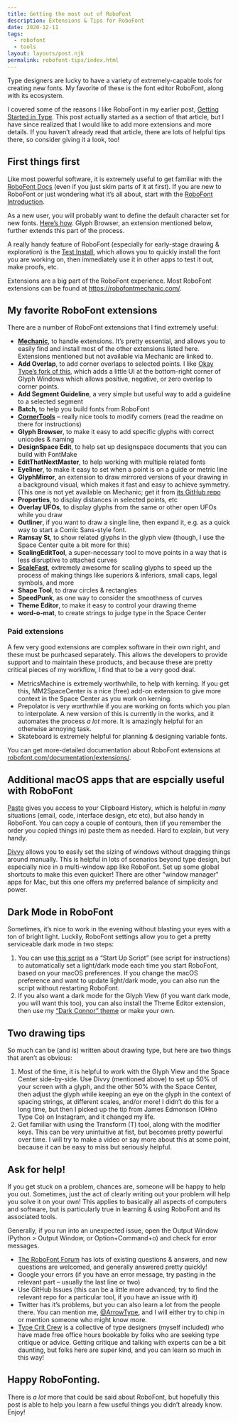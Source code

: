 ```yaml
---
title: Getting the most out of RoboFont
description: Extensions & Tips for RoboFont
date: 2020-12-11
tags:
  - robofont
  - tools
layout: layouts/post.njk
permalink: robofont-tips/index.html
---
```


Type designers are lucky to have a variety of extremely-capable tools for creating new fonts. My favorite of these is the font editor RoboFont, along with its ecosystem.

I covered some of the reasons I like RoboFont in my earlier post, [Getting Started in Type](../getting-started). This post actually started as a section of that article, but I have since realized that I would like to add more extensions and more details. If you haven’t already read that article, there are lots of helpful tips there, so consider giving it a look, too!

## First things first

Like most powerful software, it is extremely useful to get familiar with the [RoboFont Docs](https://robofont.com/documentation/) (even if you just skim parts of it at first). If you are new to RoboFont or just wondering what it’s all about, start with the [RoboFont Introduction](https://robofont.com/documentation/introduction/).

As a new user, you will probably want to define the default character set for new fonts. [Here’s how](https://robofont.com/documentation/how-tos/defining-character-sets/). Glyph Browser, an extension mentioned below, further extends this part of the process.

A really handy feature of RoboFont (especially for early-stage drawing & exploration) is the [Test Install](https://robofont.com/documentation/how-tos/using-test-install/), which allows you to quickly install the font you are working on, then immediately use it in other apps to test it out, make proofs, etc.

Extensions are a big part of the RoboFont experience. Most RoboFont extensions can be found at https://robofontmechanic.com/.

## My favorite RoboFont extensions

There are a number of RoboFont extensions that I find extremely useful:

- **[Mechanic](https://robofontmechanic.com/)**, to handle extensions. It’s pretty essential, and allows you to easily find and install most of the other extensions listed here. Extensions mentioned but not available via Mechanic are linked to.
- **Add Overlap**, to add corner overlaps to selected points. I like [Okay Type’s fork of this](https://github.com/okay-type/AddOverlap), which adds a little UI at the bottom-right corner of Glyph Windows which allows positive, negative, or zero overlap to corner points.
- **Add Segment Guideline**, a very simple but useful way to add a guideline to a selected segment
- **Batch**, to help you build fonts from RoboFont
- **[CornerTools](https://github.com/roboDocs/CornerTools)** – really nice tools to modify corners (read the readme on there for instructions)
- **Glyph Browser**, to make it easy to add specific glyphs with correct unicodes & naming
- **DesignSpace Edit**, to help set up designspace documents that you can build with FontMake
- **EditThatNextMaster**, to help working with multiple related fonts
- **Eyeliner**, to make it easy to set when a point is on a guide or metric line
- **GlyphMirror**, an extension to draw mirrored versions of your drawing in a background visual, which makes it fast and easy to achieve symmetry. (This one is not yet available on Mechanic; get it from [its GitHub repo](https://github.com/RafalBuchner/glyphMirror)
- **Properties**, to display distances in selected points, etc
- **Overlay UFOs**, to display glyphs from the same or other open UFOs while you draw
- **Outliner**, if you want to draw a single line, then expand it, e.g. as a quick way to start a Comic Sans-style font.
- **Ramsay St**, to show related glyphs in the glyph view (though, I use the Space Center quite a bit more for this)
- **ScalingEditTool**, a super-necessary tool to move points in a way that is less disruptive to attached curves
- **[ScaleFast](https://github.com/roboDocs/ScaleFast)**, extremely awesome for scaling glyphs to speed up the process of making things like superiors & inferiors, small caps, legal symbols, and more
- **Shape Tool**, to draw circles & rectangles
- **SpeedPunk**, as one way to consider the smoothness of curves
- **Theme Editor**, to make it easy to control your drawing theme
- **word-o-mat**, to create strings to judge type in the Space Center

### Paid extensions

A few very good extensions are complex software in their own right, and these must be purhcased separately. This allows the developers to provide support and to maintain these products, and because these are pretty critical pieces of my workflow, I find that to be a very good deal.

- MetricsMachine is extremely worthwhile, to help with kerning. If you get this, MM2SpaceCenter is a nice (free) add-on extension to give more context in the Space Center as you work on kerning.
- Prepolator is very worthwhile if you are working on fonts which you plan to interpolate. A new version of this is currently in the works, and it automates the process *a lot* more. It is amazingly helpful for an otherwise annoying task.
- Skateboard is extremely helpful for planning & designing variable fonts.

You can get more-detailed documentation about RoboFont extensions at [robofont.com/documentation/extensions/](https://robofont.com/documentation/extensions/).

## Additional macOS apps that are espcially useful with RoboFont

[Paste](https://pasteapp.io/) gives you access to your Clipboard History, which is helpful in *many* situations (email, code, interface design, etc etc), but also handy in RoboFont. You can copy a couple of contours, then (if you remember the order you copied things in) paste them as needed. Hard to explain, but very handy.

[Divvy](https://mizage.com/divvy/) allows you to easily set the sizing of windows without dragging things around manually. This is helpful in lots of scenarios beyond type design, but especially nice in a multi-window app like RoboFont. Set up some global shortcuts to make this even quicker! There are other "window manager" apps for Mac, but this one offers my preferred balance of simplicity and power.

## Dark Mode in RoboFont

Sometimes, it’s nice to work in the evening without blasting your eyes with a ton of bright light. Luckily, RoboFont settings allow you to get a pretty serviceable dark mode in two steps:

1. You can use [this script](https://gist.github.com/arrowtype/268bb9db71231ca4fc39143760e94947) as a “Start Up Script” (see script for instructions) to automatically set a light/dark mode each time you start RoboFont, based on your macOS preferences. If you change the macOS preference and want to update light/dark mode, you can also run the script without restarting RoboFont.
2. If you also want a dark mode for the Glyph View (if you want dark mode, you will want this too), you can also install the Theme Editor extension, then use my [“Dark Connor” theme](https://gist.github.com/arrowtype/f450d2c7cfbcea61ab7ad6c43af14932) or make your own.

## Two drawing tips

So much can be (and is) written about drawing type, but here are two things that aren’t as obvious:

1. Most of the time, it is helpful to work with the Glyph View and the Space Center side-by-side. Use Divvy (mentioned above) to set up 50% of your screen with a glyph, and the other 50% with the Space Center, then adjust the glyph while keeping an eye on the glyph in the context of spacing strings, at different scales, and/or more! I didn’t do this for a long time, but then I picked up the tip from James Edmonson (OHno Type Co) on Instagram, and it changed my life.
2. Get familiar with using the Transform (T) tool, along with the modifier keys. This can be very unintuitive at fist, but becomes pretty powerful over time. I will try to make a video or say more about this at some point, because it can be easy to miss but seriously helpful.

## Ask for help!

If you get stuck on a problem, chances are, someone will be happy to help you out. Sometimes, just the act of clearly writing out your problem will help you solve it on your own! This applies to basically all aspects of computers and software, but is particularly true in learning & using RoboFont and its associated tools.

Generally, if you run into an unexpected issue, open the Output Window (Python > Output Window, or Option+Command+o) and check for error messages.

- [The RoboFont Forum](http://forum.robofont.com/) has lots of existing questions & answers, and new questions are welcomed, and generally answered pretty quickly!
- Google your errors (if you have an error message, try pasting in the relevant part – usually the last line or two)
- Use GitHub Issues (this can be a little more advanced; try to find the relevant repo for a particular tool, if you have an issue with it)
- Twitter has it’s problems, but you can also learn a lot from the people there. You can mention me, [@ArrowType](https://twitter.com/ArrowType), and I will either try to chip in or mention someone who might know more.
- [Type Crit Crew](https://medium.com/typecritcrew/type-crit-crew-fdd180b881c) is a collective of type designers (myself included) who have made free office hours bookable by folks who are seeking type critique or advice. Getting critique and talking with experts can be a bit daunting, but folks here are super kind, and you can learn so much in this way!

## Happy RoboFonting.

There is *a lot* more that could be said about RoboFont, but hopefully this post is able to help you learn a few useful things you didn’t already know. Enjoy!
